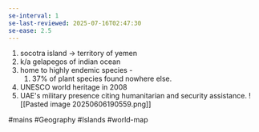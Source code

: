 ```yaml
---
se-interval: 1
se-last-reviewed: 2025-07-16T02:47:30
se-ease: 2.5
---
```

1. socotra island -> territory of yemen
2. k/a gelapegos of indian ocean
3. home to highly endemic species -
	1. 37% of plant species found nowhere else.
4. UNESCO world heritage in 2008
5. UAE's military presence citing humanitarian and security assistance.
![[Pasted image 20250606190559.png]]


#mains #Geography #Islands #world-map